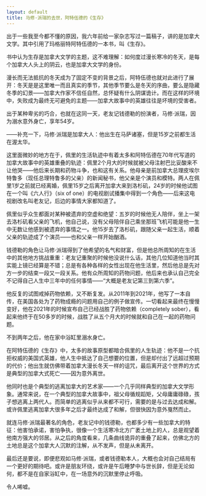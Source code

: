 ```yaml
---
layout: default
title: 马修·派瑞的去世，阿特伍德的《生存》
---
```


出于一些我至今都不懂的原因，我六年前给一家杂志写过一篇稿子，讲的是加拿大文学。其中引用了玛格丽特阿特伍德的一本书，叫《生存》。

书中认为生存是加拿大文学的主题，这不难理解：如何度过漫长寒冷的冬天，是每个加拿大人头上的阴云，也是加拿大文学的身份。

漫长而无法抵抗的冬天成为了固定不变的背景之后，阿特伍德也就对此进行了展开：冬天是是这里唯一而且真实的季节，其他季节要么是冬天的序曲，要么是隐藏冬季的幻景——加拿大作家不信任自然，总怀疑有什么阴谋诡计。而在这样的环境中，失败成为最终无可避免的主题——加拿大故事中的英雄往往是坏境的受害者。

出于某种卑劣的巧合，也就在这同一天，老友记钱德勒的扮演者，马修·派瑞，因为溺水意外身亡，享年54岁。

——补充一下，马修·派瑞是加拿大人：他出生在马萨诸塞，但是15岁之前都生活在渥太华。

这里面微妙的地方在于，佩里的生活轨迹中有着太多和阿特伍德在70年代写道的加拿大故事中的英雄重叠的轨迹：佩里2个月大的时候就被父母注射巴比妥酸来不让他哭——他后来长期和药物斗争，也和这有关系。他母亲是前加拿大总理皮埃尔特鲁多（现任总理特鲁多的父亲）的新闻秘书，他父亲是个演员和模特。两人在佩里1岁之前就已经离婚，佩里15岁之后离开加拿大来到洛杉矶，24岁的时候他试图在一个叫《六人行》（six of one）的电视剧试播集中得到一个角色——后来这电视剧改名叫老友记，后边的事情大家都知道了。

佩里似乎众生都面对某种被遗弃的空虚和绝望：五岁的时候他无人陪伴，坐上一架去洛杉矶看父亲的飞机，他自己说，没有父母陪伴自己乘坐那班飞机可能是他一生中无数让他感到被遗弃的事情之一。他15岁去了洛杉矶，跟随父亲一起生活，顺着父亲的轨迹成了个演员——也和父亲一样开始酗酒。

钱德勒的角色让马修·派瑞得到了他希望的名气和财富，但是他总所周知的在生活中的其他地方挑战重重：老友记重聚的时候他没说什么话，其他几位知道他当时其实能上镜已经算是不错；总是有各种各样的女性出现在他生活里，然后他总是先对方一步的结束一段又一段关系。他有众所周知的药物问题，他后来也承认自己完全不记得自己人生中三年中的任何事情——“大概是老友记第三到第六季”。

他反复的试图戒掉药物依赖，又不断复发。从2011年到2021年，他写了一本自传，在美国各处为了药物成瘾的问题用自己的例子做宣传。一切看起来最终在慢慢变好，他在2021年的时候宣布自己已经战胜了药物依赖（completely sober），看起来他终于在50多岁的时候，战胜了从五个月大的时候就和自己在一起的药物问题。

不到两年之后，他在家中浴缸里溺水身亡。

在阿特伍德的《生存》中，太多的故事原型都暗合佩里的人生轨迹：他不是一个抗拒权威的美国式英雄，他人生中抵达了自己想要的位置，但是却付出了远超过预期的代价；他出生就仿佛带着加拿大漫长冬天一样的诅咒，最后离开这个世界的方式是典型的加拿大式死亡——因为意外离世。

他同时也是个典型的逃离加拿大的艺术家——一个几乎同样典型的加拿大文学形象。通常来说，在一个典型的加拿大故事中，祖父母循规蹈矩，父母庸庸碌碌，孩子想逃离上两代人。而简单的逃离似乎从来都不可行，需要的是与过去达成和解。或许佩里逃离加拿大很多年之后才最终达成了和解，但很快因为意外戛然而止。

就连马修·派瑞最著名的角色，老友记中的钱德勒，也都多少有一些加拿大的特征：他害怕承诺，害怕争执，很像一个生活寒冷北方广袤土地上的人，总是观望着他南方强大的邻居。从之后的角度看来，几条曲线诡异的重叠了起来，仿佛北方的土地总是这个加拿大人沉默的注解，从不发声，但是从未离开。

最后还是要说，即便悲观如马修·派瑞，或者钱德勒本人，大概也会对自己结局有一个更好的期待吧。或许是朋友环绕，或许是午后睡梦中与世长辞，但是无论如何，都不是在自家浴缸中，在一场意外的沉默里停止呼吸。

令人唏嘘。